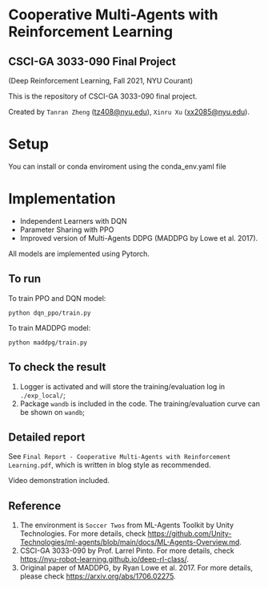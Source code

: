 # Cooperative Multi-Agents with Reinforcement Learning 
## CSCI-GA 3033-090 Final Project 
(Deep Reinforcement Learning, Fall 2021, NYU Courant)

This is the repository of CSCI-GA 3033-090 final project. 

Created by `Tanran Zheng` (tz408@nyu.edu), `Xinru Xu` (xx2085@nyu.edu).

# Setup
You can install or conda enviroment using the conda_env.yaml file

# Implementation
- Independent Learners with DQN 
- Parameter Sharing with PPO 
- Improved version of Multi-Agents DDPG (MADDPG by Lowe et al. 2017).

All models are implemented using Pytorch.

## To run
To train PPO and DQN model:
```
python dqn_ppo/train.py
```
To train MADDPG model:
```
python maddpg/train.py
```

## To check the result
1. Logger is activated and will store the training/evaluation log in `./exp_local/`;
2. Package `wandb` is included in the code. The training/evaluation curve can be shown on `wandb`;


## Detailed report
See `Final Report - Cooperative Multi-Agents with Reinforcement Learning.pdf`, which is written in blog style as recommended. 

Video demonstration included.


## Reference
1. The environment is `Soccer Twos` from ML-Agents Toolkit by Unity Technologies. For more details, check https://github.com/Unity-Technologies/ml-agents/blob/main/docs/ML-Agents-Overview.md.
2. CSCI-GA 3033-090 by Prof. Larrel Pinto. For more details, check https://nyu-robot-learning.github.io/deep-rl-class/.
3. Original paper of MADDPG, by Ryan Lowe et al. 2017. For more details, please check https://arxiv.org/abs/1706.02275.
